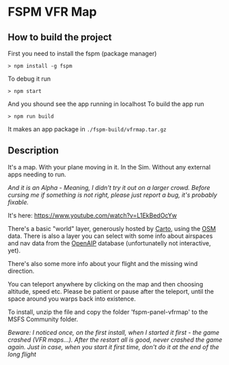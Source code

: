 # FSPM VFR Map

## How to build the project
First you need to install the fspm (package manager)

```
> npm install -g fspm
```
To debug it run
```
> npm start 
```
And you shound see the app running in localhost
To build the app run
```
> npm run build 
```
It makes an app package in `./fspm-build/vfrmap.tar.gz` 

## Description

It's a map. With your plane moving in it. In the Sim. Without any external apps needing to run.

*And it is an Alpha - Meaning, I didn't try it out on a larger crowd. Before cursing me if something is not right, please just report a bug, it's probably fixable.*

It's here:
https://www.youtube.com/watch?v=L1EkBedOcYw


There's a basic "world" layer, generously hosted  by [Carto](https://carto.com/), using the [OSM](https://www.openstreetmap.org/) data.
There is also a layer you can select with some info about airspaces and nav data from the [OpenAIP](https://www.openaip.net/) database (unfortunatelly not interactive, yet).

There's also some more info about your flight and the missing wind direction.

You can teleport anywhere by clicking on the map and then choosing altitude, speed etc. Please be patient or pause after the teleport, until the space around you warps back into existence.

To install, unzip the file and copy the folder 'fspm-panel-vfrmap' to the MSFS Community folder.

*Beware: I noticed once, on the first install, when I started it first - the game crashed (VFR maps...). After the restart all is good, never crashed the game again. Just in case, when you start it first time, don't do it at the end of the long flight*

